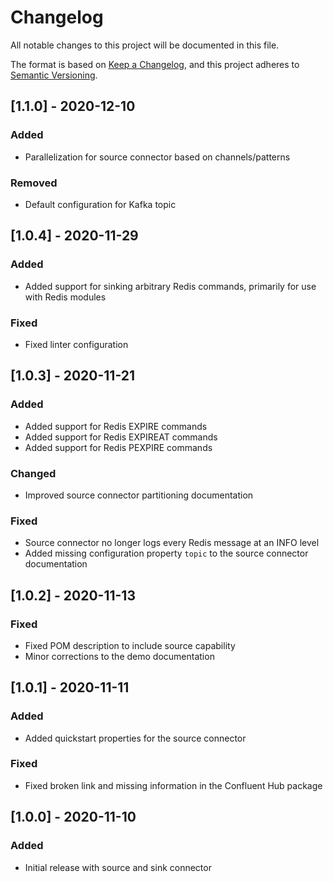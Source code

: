 # Changelog
All notable changes to this project will be documented in this file.

The format is based on [Keep a Changelog](https://keepachangelog.com/en/1.0.0/),
and this project adheres to [Semantic Versioning](https://semver.org/spec/v2.0.0.html).

## [1.1.0] - 2020-12-10
### Added
- Parallelization for source connector based on channels/patterns

### Removed
- Default configuration for Kafka topic

## [1.0.4] - 2020-11-29
### Added
- Added support for sinking arbitrary Redis commands, primarily for use with Redis modules

### Fixed
- Fixed linter configuration

## [1.0.3] - 2020-11-21
### Added
- Added support for Redis EXPIRE commands
- Added support for Redis EXPIREAT commands
- Added support for Redis PEXPIRE commands

### Changed
- Improved source connector partitioning documentation

### Fixed
- Source connector no longer logs every Redis message at an INFO level
- Added missing configuration property `topic` to the source connector documentation

## [1.0.2] - 2020-11-13
### Fixed
- Fixed POM description to include source capability
- Minor corrections to the demo documentation

## [1.0.1] - 2020-11-11
### Added
- Added quickstart properties for the source connector

### Fixed
- Fixed broken link and missing information in the Confluent Hub package

## [1.0.0] - 2020-11-10
### Added
- Initial release with source and sink connector
